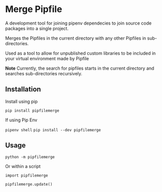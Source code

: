 Merge Pipfile
==============

A development tool for joining pipenv dependecies to join source code packages into a single project.

Merges the Pipfiles in the current directory with any other Pipfiles in sub-directories.

Used as a tool to allow for unpublished custom libraries to be included in your virtual environment made by Pipfile

**Note**
Currently, the search for pipfiles starts in the current directory and searches sub-directories recursively.

Installation
------------

Install using pip

`pip install pipfilemerge`

If using Pip Env

`pipenv shell`
`pip install --dev pipfilemerge`

Usage
------

`python -m pipfilemerge`

Or within a script

`import pipfilemerge`

`pipfilemerge.update()`
